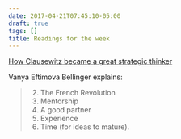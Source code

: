 ```yaml
---
date: 2017-04-21T07:45:10-05:00
draft: true
tags: []
title: Readings for the week
---
```


[How Clausewitz became a great strategic thinker](http://www.realcleardefense.com/articles/2017/04/19/five_things_that_helped_carl_von_clausewitz_become_a_great_strategic_thinker_111208.html)

Vanya Eftimova Bellinger explains: 


> 2. The French Revolution
> 3. Mentorship
> 4. A good partner
> 5. Experience
> 1. Time (for ideas to mature).
